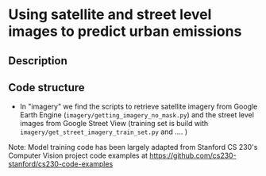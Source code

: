 # Using satellite and street level images to predict urban emissions

## Description

## Code structure


* In "imagery" we find the scripts to retrieve satellite imagery from Google Earth Engine (`imagery/getting_imagery_no_mask.py`) and the street level images from Google Street View (training set is build with `imagery/get_street_imagery_train_set.py` and .... )





Note: Model training code has been largely adapted from Stanford CS 230's Computer Vision project code examples at https://github.com/cs230-stanford/cs230-code-examples
